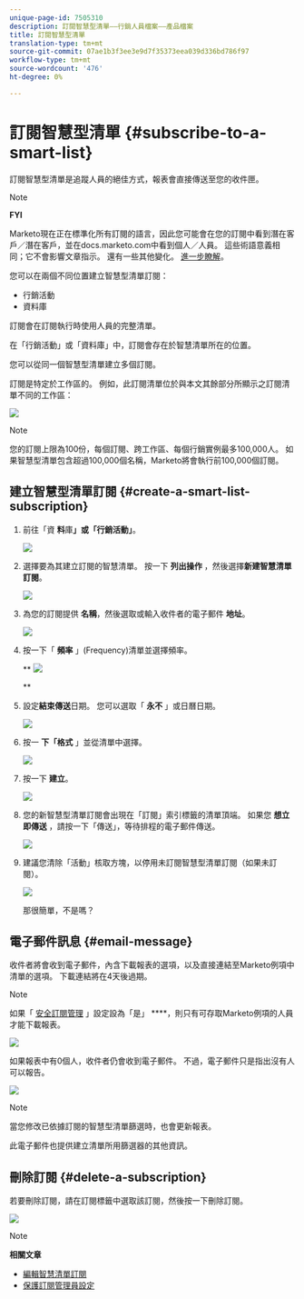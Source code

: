 ```yaml
---
unique-page-id: 7505310
description: 訂閱智慧型清單——行銷人員檔案——產品檔案
title: 訂閱智慧型清單
translation-type: tm+mt
source-git-commit: 07ae1b3f3ee3e9d7f35373eea039d336bd786f97
workflow-type: tm+mt
source-wordcount: '476'
ht-degree: 0%

---
```



# 訂閱智慧型清單 {#subscribe-to-a-smart-list}

訂閱智慧型清單是追蹤人員的絕佳方式，報表會直接傳送至您的收件匣。

>[!NOTE]
>
>**FYI**
>
>Marketo現在正在標準化所有訂閱的語言，因此您可能會在您的訂閱中看到潛在客戶／潛在客戶，並在docs.marketo.com中看到個人／人員。 這些術語意義相同；它不會影響文章指示。 還有一些其他變化。 [進一步瞭解](http://docs.marketo.com/display/DOCS/Updates+to+Marketo+Terminology)。

您可以在兩個不同位置建立智慧型清單訂閱：

* 行銷活動
* 資料庫

訂閱會在訂閱執行時使用人員的完整清單。

在「行銷活動」或「資料庫」中，訂閱會存在於智慧清單所在的位置。

您可以從同一個智慧型清單建立多個訂閱。

訂閱是特定於工作區的。 例如，此訂閱清單位於與本文其餘部分所顯示之訂閱清單不同的工作區：

![](assets/one.png)

>[!NOTE]
>
>您的訂閱上限為100份，每個訂閱、跨工作區、每個行銷實例最多100,000人。 如果智慧型清單包含超過100,000個名稱，Marketo將會執行前100,000個訂閱。

## 建立智慧型清單訂閱 {#create-a-smart-list-subscription}

1. 前往「資 **料**&#x200B;庫&#x200B;**」或「行銷活動」**。

   ![](assets/db.png)

1. 選擇要為其建立訂閱的智慧清單。 按一下 **列出操作** ，然後選擇**新建智慧清單訂閱**。

   ![](assets/three.png)

1. 為您的訂閱提供 **名稱**，然後選取或輸入收件者的電子郵件 **地址**。

   ![](assets/image2015-9-14-13-3a18-3a38.png)

1. 按一下「 **頻率** 」(Frequency)清單並選擇頻率。

   ** ![](assets/image2015-9-14-13-3a21-3a21.png)

   **

1. 設定**結束傳送**日期。 您可以選取「 **永不** 」或日曆日期。

   ![](assets/image2015-9-14-13-3a23-3a37.png)

1. 按一 **下「格式** 」並從清單中選擇。

   ![](assets/image2015-9-14-13-3a25-3a25.png)

1. 按一下 **建立**。

   ![](assets/image2015-9-11-15-3a58-3a4.png)

1. 您的新智慧型清單訂閱會出現在「訂閱」索引標籤的清單頂端。 如果您 **想立即傳送** ，請按一下「傳送」，等待排程的電子郵件傳送。

   ![](assets/eight.png)

1. 建議您清除「活動」核取方塊，以停用未訂閱智慧型清單訂閱（如果未訂閱）。

   ![](assets/nine.png)

   那很簡單，不是嗎？

## 電子郵件訊息 {#email-message}

收件者將會收到電子郵件，內含下載報表的選項，以及直接連結至Marketo例項中清單的選項。 下載連結將在4天後過期。

>[!NOTE]
>
>如果「 [安全訂閱管理](secure-the-subscription-admin-setting.md) 」設定設為「是」 ****，則只有可存取Marketo例項的人員才能下載報表。

![](assets/image2015-4-17-15-3a46-3a47.png)

如果報表中有0個人，收件者仍會收到電子郵件。 不過，電子郵件只是指出沒有人可以報告。

![](assets/image2015-4-17-16-3a11-3a8.png)

>[!NOTE]
>
>當您修改已依據訂閱的智慧型清單篩選時，也會更新報表。

此電子郵件也提供建立清單所用篩選器的其他資訊。

## 刪除訂閱 {#delete-a-subscription}

若要刪除訂閱，請在訂閱標籤中選取該訂閱，然後按一下刪除訂閱。

![](assets/twelve.png)

>[!NOTE]
>
>**相關文章**
>
>* [編輯智慧清單訂閱](edit-a-smart-list-subscription.md)
>* [保護訂閱管理員設定](secure-the-subscription-admin-setting.md)

>



